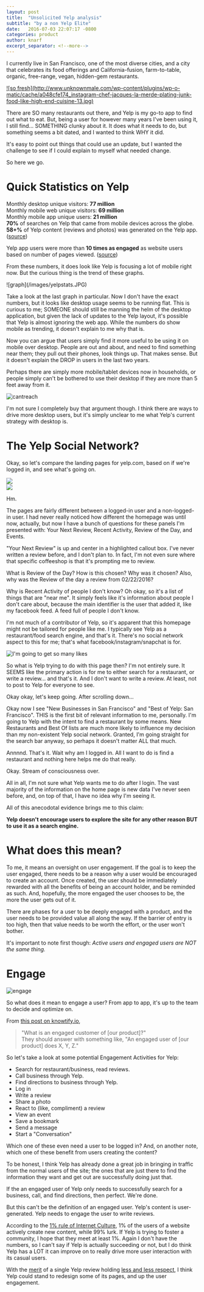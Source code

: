 ```yaml
---
layout: post
title:  "Unsolicited Yelp analysis"
subtitle: "by a non Yelp Elite"
date:   2016-07-03 22:07:17 -0800
categories: product
author: knarf
excerpt_separator: <!--more-->
---
```


I currently live in San Francisco, one of the most diverse cities, and a city that celebrates its food offerings and California-fusion, farm-to-table, organic, free-range, vegan, hidden-gem restaurants. 

<a href="#" class="image featured">
![so fresh](http://www.unknownmale.com/wp-content/plugins/wp-o-matic/cache/a048cfe174_instagram-chef-jacques-la-merde-plating-junk-food-like-high-end-cuisine-13.jpg)
</a> 

There are SO many restaurants out there, and Yelp is my go-to app to find out what to eat. But, being a user for however many years I've been using it, I still find... SOMETHING clunky about it.  It does what it needs to do, but something seems a bit dated, and I wanted to think WHY it did. 

It's easy to point out things that could use an update, but I wanted the challenge to see if I could explain to myself what needed change.

So here we go.  

<!--more-->

Quick Statistics on Yelp
========================
Monthly desktop unique visitors: **77 million**  
Monthly mobile web unique visitors: **69 million**  
Monthly mobile app unique users: **21 million**  
**70%** of searches on Yelp that came from mobile devices across the globe.  
**58+%** of Yelp content (reviews and photos) was generated on the Yelp app.  ([source](https://www.yelp.com/factsheet))

Yelp app users were more than **10 times as engaged** as website users based on number of pages viewed.  ([source](http://www.prnewswire.com/news-releases/yelp-announces-fourth-quarter-and-full-year-2015-financial-results-300216659.html))

From these numbers, it does look like Yelp is focusing a lot of mobile right now. But the curious thing is the trend of these graphs. 

<span class="image fit">
![graph](/images/yelpstats.JPG)
</span>

Take a look at the last graph in particular. Now I don't have the exact numbers, but it looks like desktop usage seems to be running flat. This is curious to me; SOMEONE should still be manning the helm of the desktop application, but given the lack of updates to the Yelp layout, it's possible that Yelp is almost ignoring the web app. While the numbers do show mobile as trending, it doesn't explain to me why that is.  

Now you can argue that users simply find it more useful to be using it on mobile over desktop. People are out and about, and need to find something near them; they pull out their phones, look things up.  That makes sense. But it doesn't explain the DROP in users in the last two years. 

Perhaps there are simply more mobile/tablet devices now in households, or people simply can't be bothered to use their desktop if they are more than 5 feet away from it.  

![cantreach](http://www.laughtard.com/wp-content/uploads/2014/11/When-Im-lying-on-the-couch-and-cant-quite-reach-my-phone.gif)

I'm not sure I completely buy that argument though.  I think there are ways to drive more desktop users, but it's simply unclear to me what Yelp's current strategy with desktop is. 

The Yelp Social Network?
========================

Okay, so let's compare the landing pages for yelp.com, based on if we're logged in, and see what's going on. 

<div class="row uniform">
	<div class="6u">
	<span class="image fit"><img src="/images/yelp-home-in.JPG"></span> 
	</div>
	<div class="6u">
	<span class="image fit"><img src="/images/yelp-home-out.JPG"></span>
	</div>
</div>

<p></p>

Hm. 

The pages are fairly different between a logged-in user and a non-logged-in user.  I had never really noticed how different the homepage was until now, actually, but now I have a bunch of questions for these panels I'm presented with: Your Next Review, Recent Activity, Review of the Day, and Events. 

"Your Next Review" is up and center in a highlighted callout box. I've never written a review before, and I don't plan to. In fact, I'm not even sure where that specific coffeeshop is that it's prompting me to review. 

What is Review of the Day? How is this chosen? Why was it chosen? Also, why was the Review of the day a review from 02/22/2016?  

Why is Recent Activity of people I don't know? Oh okay, so it's a list of things that are "near me".  It simply feels like it's information about people I don't care about, because the main identifier is the user that added it, like my facebook feed. A feed full of people I don't know. 

I'm not much of a contributor of Yelp, so it's apparent that this homepage might not be tailored for people like me. I typically see Yelp as a restaurant/food search engine, and that's it. There's no social network aspect to this for me; that's what facebook/instagram/snapchat is for. 

![I'm going to get so many likes](https://si.wsj.net/public/resources/images/BN-LH781_NYINST_P_20151117151507.jpg)

So what is Yelp trying to do with this page then?  I'm not entirely sure. It SEEMS like the primary action is for me to either search for a restaurant, or write a review... and that's it. And I don't want to write a review.  At least, not to post to Yelp for everyone to see. 

Okay okay, let's keep going.  After scrolling down...

Okay now I see "New Businesses in San Francisco" and "Best of Yelp: San Francisco". THIS is the first bit of relevant information to me, personally. I'm going to Yelp with the intent to find a restaurant by some means.  New Restaurants and Best Of lists are much more likely to influence my decision than my non-existent Yelp social network.  Granted, I'm going straight for the search bar anyway, so perhaps it doesn't matter ALL that much.

Annnnd. That's it. Wait why am I logged in. All I want to do is find a restaurant and nothing here helps me do that really. 

Okay. Stream of consciousness over. 

All in all, I'm not sure what Yelp wants me to do after I login. The vast majority of the information on the home page is new data I've never seen before, and, on top of that, I have no idea why I'm seeing it. 

All of this anecodotal evidence brings me to this claim:

**Yelp doesn't encourage users to explore the site for any other reason BUT to use it as a search engine.**

What does this mean?
====================

To me, it means an oversight on user engagement. If the goal is to keep the user engaged, there needs to be a reason why a user would be encouraged to create an account. Once created, the user should be immediately rewarded with all the benefits of being an account holder, and be reminded as such.  And, hopefully, the more engaged the user chooses to be, the more the user gets out of it.

There are phases for a user to be deeply engaged with a product, and the user needs to be provided value all along the way. If the barrier of entry is too high, then that value needs to be worth the effort, or the user won't bother. 

It's important to note first though: *Active users and engaged users are NOT the same thing.*

Engage
======
![engage](http://ecologyofeducation.net/wsite/wp-content/uploads/2012/06/picard-588x448.jpg)  

So what does it mean to engage a user? From app to app, it's up to the team to decide and optimize on. 

From [this post on knowtify.io](http://blog.knowtify.io/four-steps-for-creating-a-user-engagement-score/), 

> "What is an engaged customer of [our product]?"  
They should answer with something like, "An engaged user of [our product] does X, Y, Z."

So let's take a look at some potential Engagement Activities for Yelp:

* Search for restaurant/business, read reviews.
* Call business through Yelp. 
* Find directions to business through Yelp. 
* Log in
* Write a review
* Share a photo
* React to (like, compliment) a review
* View an event
* Save a bookmark
* Send a message
* Start a "Conversation"

Which one of these even need a user to be logged in? And, on another note, which one of these benefit from users creating the content? 

To be honest, I think Yelp has already done a great job in bringing in traffic from the normal users of the site; the ones that are just there to find the information they want and get out are successfully doing just that. 

If the an engaged user of Yelp only needs to successfully search for a business, call, and find directions, then perfect. We're done.

But this can't be the definition of an engaged user. Yelp's content is user-generated.  Yelp needs to engage the user to write reviews. 



According to the [1% rule of Internet Culture](https://en.wikipedia.org/wiki/1%25_rule_(Internet_culture)), 1% of the users of a website actively create new content, while 99% lurk. If Yelp is trying to foster a community, I hope that they meet at least 1%. Again I don't have the numbers, so I can't say if Yelp is actually succeeding or not, but I do think Yelp has a LOT it can improve on to really drive more user interaction with its casual users. 
 
With the [merit](http://www.motherjones.com/environment/2015/08/i-cant-stop-reading-these-one-star-yelp-reviews-national-parks) of a single Yelp review holding [less and less respect](http://insidescoopsf.sfgate.com/blog/2014/09/17/richmond-restaurant-owner-encourages-bad-yelp-reviews/), I think Yelp could stand to redesign some of its pages, and up the user engagement.
